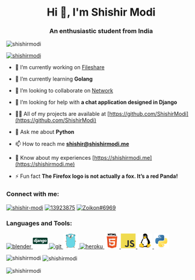 <h1 align="center">Hi 👋, I'm Shishir Modi</h1>
<h3 align="center">An enthusiastic student from India</h3>

<p align="left"> <img src="https://komarev.com/ghpvc/?username=shishirmodi&label=Profile%20views&color=0e75b6&style=flat" alt="shishirmodi" /> </p>

<p align="left"> <a href="https://github.com/ryo-ma/github-profile-trophy"><img src="https://github-profile-trophy.vercel.app/?username=shishirmodi" alt="shishirmodi" /></a> </p>

- 🔭 I’m currently working on [Fileshare](https://github.com/ShishirModi/FileShare)

- 🌱 I’m currently learning **Golang**

- 👯 I’m looking to collaborate on [Network](https://github.com/ShishirModi/Network)

- 🤝 I’m looking for help with **a chat application designed in Django**

- 👨‍💻 All of my projects are available at [https://github.com/ShishirModi](https://github.com/ShishirModi)

- 💬 Ask me about **Python**

- 📫 How to reach me **shishir@shishirmodi.me**

- 📄 Know about my experiences [https://shishirmodi.me](https://shishirmodi.me)

- ⚡ Fun fact **The Firefox logo is not actually a fox. It’s a red Panda!**

<h3 align="left">Connect with me:</h3>
<p align="left">
<a href="https://linkedin.com/in/shishir-modi" target="blank"><img align="center" src="https://raw.githubusercontent.com/rahuldkjain/github-profile-readme-generator/master/src/images/icons/Social/linked-in-alt.svg" alt="shishir-modi" height="30" width="40" /></a>
<a href="https://stackoverflow.com/users/13923875" target="blank"><img align="center" src="https://raw.githubusercontent.com/rahuldkjain/github-profile-readme-generator/master/src/images/icons/Social/stack-overflow.svg" alt="13923875" height="30" width="40" /></a>
<a href="https://discord.gg/Zoikon#6969" target="blank"><img align="center" src="https://raw.githubusercontent.com/rahuldkjain/github-profile-readme-generator/master/src/images/icons/Social/discord.svg" alt="Zoikon#6969" height="30" width="40" /></a>
</p>

<h3 align="left">Languages and Tools:</h3>
<p align="left"> <a href="https://www.blender.org/" target="_blank"> <img src="https://download.blender.org/branding/community/blender_community_badge_white.svg" alt="blender" width="40" height="40"/> </a> <a href="https://www.djangoproject.com/" target="_blank"> <img src="https://raw.githubusercontent.com/devicons/devicon/master/icons/django/django-original.svg" alt="django" width="40" height="40"/> </a> <a href="https://git-scm.com/" target="_blank"> <img src="https://www.vectorlogo.zone/logos/git-scm/git-scm-icon.svg" alt="git" width="40" height="40"/> </a> <a href="https://golang.org" target="_blank"> <img src="https://raw.githubusercontent.com/devicons/devicon/master/icons/go/go-original.svg" alt="go" width="40" height="40"/> </a> <a href="https://heroku.com" target="_blank"> <img src="https://www.vectorlogo.zone/logos/heroku/heroku-icon.svg" alt="heroku" width="40" height="40"/> </a> <a href="https://www.w3.org/html/" target="_blank"> <img src="https://raw.githubusercontent.com/devicons/devicon/master/icons/html5/html5-original-wordmark.svg" alt="html5" width="40" height="40"/> </a> <a href="https://developer.mozilla.org/en-US/docs/Web/JavaScript" target="_blank"> <img src="https://raw.githubusercontent.com/devicons/devicon/master/icons/javascript/javascript-original.svg" alt="javascript" width="40" height="40"/> </a> <a href="https://www.linux.org/" target="_blank"> <img src="https://raw.githubusercontent.com/devicons/devicon/master/icons/linux/linux-original.svg" alt="linux" width="40" height="40"/> </a> <a href="https://www.python.org" target="_blank"> <img src="https://raw.githubusercontent.com/devicons/devicon/master/icons/python/python-original.svg" alt="python" width="40" height="40"/> </a> </p>

<p><img align="left" src="https://github-readme-stats.vercel.app/api/top-langs?username=shishirmodi&show_icons=true&locale=en&layout=compact" alt="shishirmodi" /></p>

<p>&nbsp;<img align="center" src="https://github-readme-stats.vercel.app/api?username=shishirmodi&show_icons=true&locale=en" alt="shishirmodi" /></p>

<p><img align="center" src="https://github-readme-streak-stats.herokuapp.com/?user=shishirmodi&" alt="shishirmodi" /></p>
